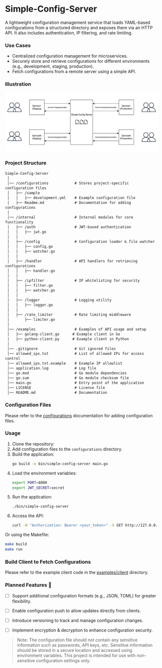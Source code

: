 # Simple-Config-Server

A lightweight configuration management service that loads YAML-based configurations from a structured directory and exposes them via an HTTP API. It also includes authentication, IP filtering, and rate limiting.

### Use Cases

- Centralized configuration management for microservices.
- Securely store and retrieve configurations for different environments (e.g., development, staging, production).
- Fetch configurations from a remote server using a simple API.

### Illustration

![Simple-Config-Server](extra/usecase.drawio.png)

### Project Structure

```
Simple-Config-Server
 │
 │── /configurations            # Stores project-specific configuration files
 │   ├── /sample
 │   │   ├── development.yml    # Example configuration file
 │   ├── Readme.md              # Documentation for adding configurations
 │
 │── /internal                  # Internal modules for core functionality
 │   ├── /auth                  # JWT-based authentication
 │   │   ├── jwt.go
 │   │
 │   ├── /config                # Configuration loader & file watcher
 │   │   ├── config.go
 │   │   ├── watcher.go
 │   │
 │   ├── /handler               # API handlers for retrieving configurations
 │   │   ├── handler.go
 │   │
 │   ├── /ipfilter              # IP whitelisting for security
 │   │   ├── filter.go
 │   │   ├── watcher.go
 │   │
 │   ├── /logger                # Logging utility
 │   │   ├── logger.go
 │   │
 │   ├── /rate_limiter          # Rate limiting middleware
 │       ├── limiter.go
 │
 │── /examples                  # Examples of API usage and setup
 │   ├── golang-client.go      # Example client in Go
 |   ├── python-client.py      # Example client in Python
 │
 │── .gitignore                 # Git ignored files
 │── allowed_ips.txt            # List of allowed IPs for access control
 │── allowed_ips.txt.example    # Example IP allowlist
 │── application.log            # Log file
 │── go.mod                     # Go module dependencies
 │── go.sum                     # Go module checksum file
 │── main.go                    # Entry point of the application
 │── LICENSE                    # License file
 │── README.md                  # Documentation
```

### Configuration Files

Please refer to the [configurations](configurations/Readme.md) documentation for adding configuration files.

### Usage

1. Clone the repository:
2. Add configuration files to the `configurations` directory.
3. Build the application:
    ```bash
    go build -o bin/simple-config-server main.go
    ```
4. Load the environment variables:
    ```bash
    export PORT=8080
    export JWT_SECRET=secret
    ```
5. Run the application:
    ```bash
    ./bin/simple-config-server
    ```
6. Access the API:
    ```bash
    curl -H "Authorization: Bearer <your_token>" -X GET http://127.0.0.1:8080/<project>/<environment>/<config>
    ```

Or using the Makefile:

```bash
make build
make run
```

### Build Client to Fetch Configurations

Please refer to the example client code in the [examples/client](examples/client) directory.

### Planned Features 🚀

- [ ] Support additional configuration formats (e.g., JSON, TOML) for greater flexibility.
- [ ] Enable configuration push to allow updates directly from clients.
- [ ] Introduce versioning to track and manage configuration changes.
- [ ] Implement encryption & decryption to enhance configuration security.


> Note: The configuration file should not contain any sensitive information such as passwords, API keys, etc. Sensitive information should be stored in a secure location and accessed using environment variables. This project is intended for use with non-sensitive configuration settings only.